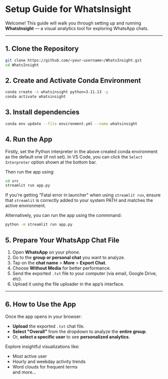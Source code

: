 # Setup Guide for WhatsInsight

Welcome! This guide will walk you through setting up and running **WhatsInsight** — a visual analytics tool for exploring WhatsApp chats.

---

## 1. Clone the Repository

```bash
git clone https://github.com/<your-username>/WhatsInsight.git
cd WhatsInsight
```

## 2. Create and Activate Conda Environment

```bash
conda create -n whatsinsight python=3.11.13 -y
conda activate whatsinsight
```

## 3. Install dependencies

```bash
conda env update --file environment.yml --name whatsinsight
```

## 4. Run the App

Firstly, set the Python interpreter in the above created conda environment as the default one (if not set).
In VS Code, you can click the `Select Interpreter` option shown at the bottom bar.

Then run the app using:

```bash
cd src
streamlit run app.py
```

If you're getting "Fatal error in launcher" when using `streamlit run`, ensure that `streamlit` is correctly added to your system PATH and matches the active environment.

Alternatively, you can run the app using the commmand:

```bash
python -m streamlit run app.py
```

## 5. Prepare Your WhatsApp Chat File

1. Open **WhatsApp** on your phone.
2. Go to the **group or personal chat** you want to analyze.
3. Tap on the **chat name** > **More** > **Export Chat**.
4. Choose **Without Media** for better performance.
5. Send the exported `.txt` file to your computer (via email, Google Drive, etc).
6. Upload it using the file uploader in the app’s interface.

---

## 6. How to Use the App

Once the app opens in your browser:

- **Upload** the exported `.txt` chat file.
- **Select "Overall"** from the dropdown to analyze the **entire group**.
- Or, **select a specific user** to see **personalized analytics**.

Explore insightful visualizations like:

- Most active user
- Hourly and weekday activity trends
- Word clouds for frequent terms
  <br>and more...
